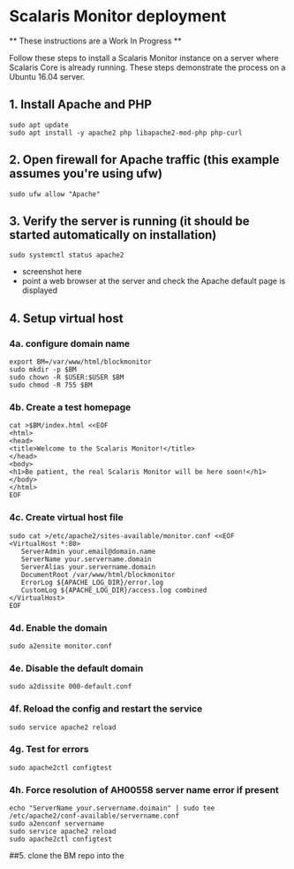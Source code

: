 # Scalaris Monitor deployment

** These instructions are a Work In Progress **

Follow these steps to install a Scalaris Monitor instance on a server where
Scalaris Core is already running. These steps demonstrate the process on a 
Ubuntu 16.04 server. 

## 1. Install Apache and PHP
  ```
sudo apt update
sudo apt install -y apache2 php libapache2-mod-php php-curl
```

## 2. Open firewall for Apache traffic (this example assumes you're using ufw)
```
sudo ufw allow "Apache"
```

## 3. Verify the server is running (it should be started automatically on installation)
```
sudo systemctl status apache2
```
   * screenshot here
   * point a web browser at the server and check the Apache default page is displayed

## 4. Setup virtual host
### 4a. configure domain name
```
export BM=/var/www/html/blockmonitor
sudo mkdir -p $BM
sudo chown -R $USER:$USER $BM
sudo chmod -R 755 $BM
```

### 4b. Create a test homepage
```
cat >$BM/index.html <<EOF
<html>
<head>
<title>Welcome to the Scalaris Monitor!</title>
</head>
<body>
<h1>Be patient, the real Scalaris Monitor will be here soon!</h1>
</body>
</html>
EOF
```

### 4c. Create virtual host file
```
sudo cat >/etc/apache2/sites-available/monitor.conf <<EOF
<VirtualHost *:80>
   ServerAdmin your.email@domain.name
   ServerName your.servername.domain
   ServerAlias your.servername.domain
   DocumentRoot /var/www/html/blockmonitor
   ErrorLog ${APACHE_LOG_DIR}/error.log
   CustomLog ${APACHE_LOG_DIR}/access.log combined
</VirtualHost>
EOF
```

### 4d. Enable the domain
```
sudo a2ensite monitor.conf
```

### 4e. Disable the default domain
```
sudo a2dissite 000-default.conf
```

### 4f. Reload the config and restart the service
```
sudo service apache2 reload
```
### 4g. Test for errors
```
sudo apache2ctl configtest
```

### 4h. Force resolution of AH00558 server name error if present
```
echo "ServerName your.servername.doimain" | sudo tee /etc/apache2/conf-available/servername.conf
sudo a2enconf servername
sudo service apache2 reload
sudo apache2ctl configtest
```

##5. clone the BM repo into the 
